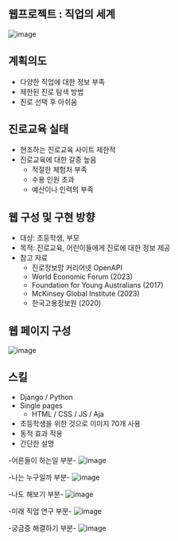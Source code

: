 ## 웹프로젝트 : 직업의 세계
![image](https://github.com/Minji4/dj_project/assets/102903527/440a6028-42d3-4f78-8fb7-47869644c313)

## 계획의도
- 다양한 직업에 대한 정보 부족
- 제한된 진로 탐색 방법
- 진로 선택 후 아쉬움

## 진로교육 실태
- 현조하는 진로교육 사이트 제한적
- 진로교육에 대한 갈증 높음
   - 적절한 체험처 부족
   - 수용 인원 초과
   - 예산이나 인력의 부족

## 웹 구성 및 구현 방향
- 대상: 초등학생, 부모
- 목적: 진로교육, 어린이들에게 진로에 대한 정보 제공
- 참고 자료
  - 진로정보망 커리어넷 OpenAPI
  - World Economic Forum (2023)
  - Foundation for Young Australians (2017)
  - McKinsey Global Institute (2023)
  - 한국고용정보원 (2020)

## 웹 페이지 구성
![image](https://github.com/Minji4/dj_project/assets/102903527/7b9fe6b9-2841-4e9f-a819-6fa2d473b591)

## 스킬
- Django / Python
- Single pages
  - HTML / CSS / JS / Aja
- 초등학생을 위한 것으로 이미지 70개 사용
- 동적 효과 적용
- 간단한 설명

-어른들이 하는일 부분-
![image](https://github.com/Minji4/dj_project/assets/102903527/be5e4f31-96b3-44ef-90f1-d27f58f64d1e)

-나는 누구일까 부분-
![image](https://github.com/Minji4/dj_project/assets/102903527/f0558d9d-6f94-4c7d-bfdd-12498eefc4c9)

-나도 해보기 부분-
![image](https://github.com/Minji4/dj_project/assets/102903527/fc711733-d8d2-49a4-8672-2263c36c74f6)

-미래 직업 연구 부분-
![image](https://github.com/Minji4/dj_project/assets/102903527/1e1d9229-303b-45bc-8fde-0d2099fd0a64)

-궁금증 해결하기 부분-
![image](https://github.com/Minji4/dj_project/assets/102903527/7c05e086-224a-4a3e-93c8-a7ce733a176d)
